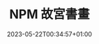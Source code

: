 ---
weight: 300
title: "NPM 故宮書畫"
# description: "Document"
icon: "folder"
date: "2023-05-22T00:34:57+01:00"
lastmod: "2023-05-22T00:34:57+01:00"
draft: false
---